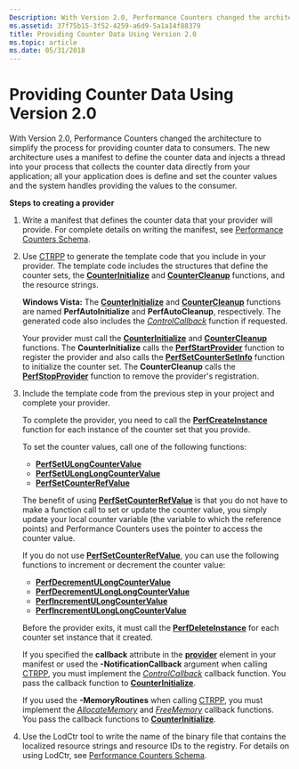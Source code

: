 ```yaml
---
Description: With Version 2.0, Performance Counters changed the architecture to simplify the process for providing counter data to consumers.
ms.assetid: 37f75b15-3f52-4259-a6d9-5a1a14f88379
title: Providing Counter Data Using Version 2.0
ms.topic: article
ms.date: 05/31/2018
---
```


# Providing Counter Data Using Version 2.0

With Version 2.0, Performance Counters changed the architecture to simplify the process for providing counter data to consumers. The new architecture uses a manifest to define the counter data and injects a thread into your process that collects the counter data directly from your application; all your application does is define and set the counter values and the system handles providing the values to the consumer.

**Steps to creating a provider**

1.  Write a manifest that defines the counter data that your provider will provide. For complete details on writing the manifest, see [Performance Counters Schema](performance-counters-schema.md).
2.  Use [CTRPP](ctrpp.md) to generate the template code that you include in your provider. The template code includes the structures that define the counter sets, the [**CounterInitialize**](counterinitialize.md) and [**CounterCleanup**](countercleanup.md) functions, and the resource strings.

    **Windows Vista:** The [**CounterInitialize**](counterinitialize.md) and [**CounterCleanup**](countercleanup.md) functions are named **PerfAutoInitialize** and **PerfAutoCleanup**, respectively. The generated code also includes the [*ControlCallback*](/windows/desktop/api/Perflib/nc-perflib-perflibrequest) function if requested.

    Your provider must call the [**CounterInitialize**](counterinitialize.md) and [**CounterCleanup**](countercleanup.md) functions. The **CounterInitialize** calls the [**PerfStartProvider**](/windows/desktop/api/Perflib/nf-perflib-perfstartprovider) function to register the provider and also calls the [**PerfSetCounterSetInfo**](/windows/desktop/api/Perflib/nf-perflib-perfsetcountersetinfo) function to initialize the counter set. The **CounterCleanup** calls the [**PerfStopProvider**](/windows/desktop/api/Perflib/nf-perflib-perfstopprovider) function to remove the provider's registration.

3.  Include the template code from the previous step in your project and complete your provider.

    To complete the provider, you need to call the [**PerfCreateInstance**](/windows/desktop/api/Perflib/nf-perflib-perfcreateinstance) function for each instance of the counter set that you provide.

    To set the counter values, call one of the following functions:

    -   [**PerfSetULongCounterValue**](/windows/desktop/api/Perflib/nf-perflib-perfsetulongcountervalue)
    -   [**PerfSetULongLongCounterValue**](/windows/desktop/api/Perflib/nf-perflib-perfsetulonglongcountervalue)
    -   [**PerfSetCounterRefValue**](/windows/desktop/api/Perflib/nf-perflib-perfsetcounterrefvalue)

    The benefit of using [**PerfSetCounterRefValue**](/windows/desktop/api/Perflib/nf-perflib-perfsetcounterrefvalue) is that you do not have to make a function call to set or update the counter value, you simply update your local counter variable (the variable to which the reference points) and Performance Counters uses the pointer to access the counter value.

    If you do not use [**PerfSetCounterRefValue**](/windows/desktop/api/Perflib/nf-perflib-perfsetcounterrefvalue), you can use the following functions to increment or decrement the counter value:

    -   [**PerfDecrementULongCounterValue**](/windows/desktop/api/Perflib/nf-perflib-perfdecrementulongcountervalue)
    -   [**PerfDecrementULongLongCounterValue**](/windows/desktop/api/Perflib/nf-perflib-perfdecrementulonglongcountervalue)
    -   [**PerfIncrementULongCounterValue**](/windows/desktop/api/Perflib/nf-perflib-perfincrementulongcountervalue)
    -   [**PerfIncrementULongLongCounterValue**](/windows/desktop/api/Perflib/nf-perflib-perfincrementulonglongcountervalue)

    Before the provider exits, it must call the [**PerfDeleteInstance**](/windows/desktop/api/Perflib/nf-perflib-perfdeleteinstance) for each counter set instance that it created.

    If you specified the **callback** attribute in the [**provider**](/windows/desktop/PerfCtrs/performance-counters-provider--counters--element) element in your manifest or used the **-NotificationCallback** argument when calling [CTRPP](ctrpp.md), you must implement the [*ControlCallback*](/windows/desktop/api/Perflib/nc-perflib-perflibrequest) callback function. You pass the callback function to [**CounterInitialize**](counterinitialize.md).

    If you used the **-MemoryRoutines** when calling [CTRPP](ctrpp.md), you must implement the [*AllocateMemory*](/windows/desktop/api/Perflib/nc-perflib-perf_mem_alloc) and [*FreeMemory*](/windows/desktop/api/Perflib/nc-perflib-perf_mem_free) callback functions. You pass the callback functions to [**CounterInitialize**](counterinitialize.md).

4.  Use the LodCtr tool to write the name of the binary file that contains the localized resource strings and resource IDs to the registry. For details on using LodCtr, see [Performance Counters Schema](performance-counters-schema.md).

 

 